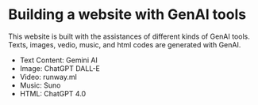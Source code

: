 # Building a website with GenAI tools

This website is built with the assistances of different kinds of GenAI tools. Texts, images, vedio, music, and html codes are generated with GenAI.

- Text Content: Gemini AI
- Image: ChatGPT DALL-E
- Video: runway.ml
- Music: Suno
- HTML: ChatGPT 4.0

